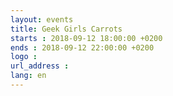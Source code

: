 ```yaml
---
layout: events
title: Geek Girls Carrots
starts : 2018-09-12 18:00:00 +0200
ends : 2018-09-12 22:00:00 +0200
logo :
url_address :
lang: en
---
```

